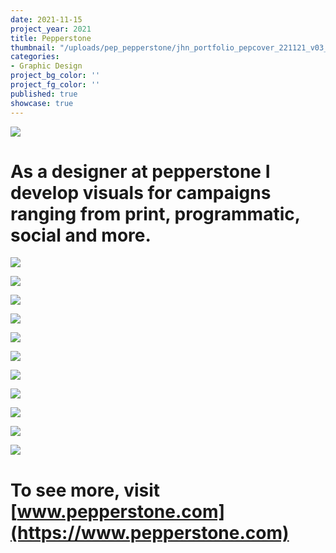 ```yaml
---
date: 2021-11-15
project_year: 2021
title: Pepperstone
thumbnail: "/uploads/pep_pepperstone/jhn_portfolio_pepcover_221121_v03_1.jpg"
categories:
- Graphic Design
project_bg_color: ''
project_fg_color: ''
published: true
showcase: true
---
```


![](/uploads/pep_pepperstone/pep_portfolio_211116_3.png)

# As a designer at pepperstone I develop visuals for campaigns ranging from print, programmatic, social and more.

<gallery class="col-med-2"> 

![](/uploads/pep_pepperstone/pep_portfolio_211116_7.png)

![](/uploads/pep_pepperstone/pep_portfolio_211116_8.png)

</gallery>

<gallery class="col-med-3"> 

![](/uploads/pep_pepperstone/pep_portfolio_211116_5.png)

![](/uploads/pep_pepperstone/pep_portfolio_211116_4.png)

![](/uploads/pep_pepperstone/pep_portfolio_211116_1.png)

</gallery>

<gallery class="col-med-2"> 

![](/uploads/pep_pepperstone/pep_portfolio_211116_9.png)

![](/uploads/pep_pepperstone/pep_portfolio_211116_10.png)

</gallery>

![](/uploads/pep_pepperstone/pep_portfolio_211116_11.png)

![](/uploads/pep_pepperstone/pep_portfolio_211116_12.png)

![](/uploads/pep_pepperstone/pep_portfolio_211116_13.png)

![](/uploads/pep_pepperstone/pep_portfolio_211116_14.png)

# To see more, visit [www.pepperstone.com](https://www.pepperstone.com)
